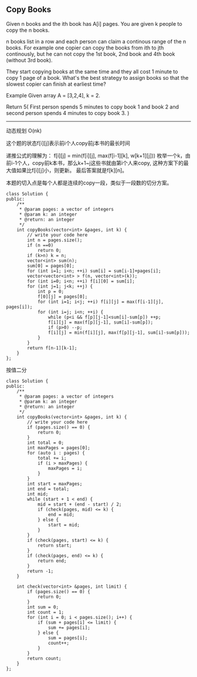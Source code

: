 ## Copy Books  ##

Given n books and the ith book has A[i] pages. You are given k people to copy the n books.

n books list in a row and each person can claim a continous range of the n books. For example one copier can copy the books from ith to jth continously, but he can not copy the 1st book, 2nd book and 4th book (without 3rd book).

They start copying books at the same time and they all cost 1 minute to copy 1 page of a book. What's the best strategy to assign books so that the slowest copier can finish at earliest time?

Example
Given array A = [3,2,4], k = 2.

Return 5( First person spends 5 minutes to copy book 1 and book 2 and second person spends 4 minutes to copy book 3. )

----------
动态规划 O(nk)

这个题的状态f[i][j]表示前i个人copy前j本书的最长时间

递推公式的理解为：
f[i][j] = min(f[i][j], max(f[i-1][k], w[k+1][j]))
枚举一个k，由前i-1个人，copy前k本书，那么k+1~j这些书就由第i个人来copy, 这种方案下的最大值如果比f[i][j]小，则更新。
最后答案就是f[k][n]。

本题的切入点是每个人都是连续的copy一段，类似于一段数的切分方案。

	class Solution {
	public:
	    /**
	     * @param pages: a vector of integers
	     * @param k: an integer
	     * @return: an integer
	     */
	    int copyBooks(vector<int> &pages, int k) {
	        // write your code here
	        int n = pages.size();
	        if (n ==0)
	            return 0;
	        if (k>n) k = n;
	        vector<int> sum(n);
	        sum[0] = pages[0];
	        for (int i=1; i<n; ++i) sum[i] = sum[i-1]+pages[i];
	        vector<vector<int> > f(n, vector<int>(k));
	        for (int i=0; i<n; ++i) f[i][0] = sum[i];
	        for (int j=1; j<k; ++j) {
	            int p = 0;
	            f[0][j] = pages[0];
	            for (int i=1; i<j; ++i) f[i][j] = max(f[i-1][j], pages[i]); 
	            for (int i=j; i<n; ++i) {
	                while (p<i && f[p][j-1]<sum[i]-sum[p]) ++p;
	                f[i][j] = max(f[p][j-1], sum[i]-sum[p]);                
	                if (p>0) --p;
	                f[i][j] = min(f[i][j], max(f[p][j-1], sum[i]-sum[p]));         
	            }
	        }
	        return f[n-1][k-1];
	    }
	};

按值二分

	class Solution {
	public:
	    /**
	     * @param pages: a vector of integers
	     * @param k: an integer
	     * @return: an integer
	     */
	    int copyBooks(vector<int> &pages, int k) {
	        // write your code here
	        if (pages.size() == 0) {
	            return 0;
	        }
	        int total = 0;
	        int maxPages = pages[0];
	        for (auto i : pages) {
	            total += i;
	            if (i > maxPages) {
	                maxPages = i;
	            }
	        }
	        int start = maxPages;
	        int end = total;
	        int mid;
	        while (start + 1 < end) {
	            mid = start + (end - start) / 2;
	            if (check(pages, mid) <= k) {
	                end = mid;
	            } else {
	                start = mid;
	            }
	        }
	        if (check(pages, start) <= k) {
	            return start;
	        }
	        if (check(pages, end) <= k) {
	            return end;
	        }
	        return -1;
	    }
	
	    int check(vector<int> &pages, int limit) {
	        if (pages.size() == 0) {
	            return 0;
	        }
	        int sum = 0;
	        int count = 1;
	        for (int i = 0; i < pages.size(); i++) {
	            if (sum + pages[i] <= limit) {
	                sum += pages[i];
	            } else {
	                sum = pages[i];
	                count++;
	            }
	        }
	        return count;
	    }
	};